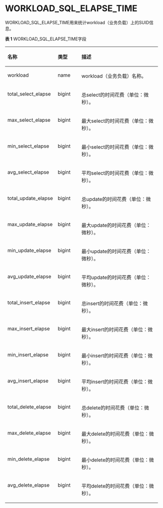 # WORKLOAD\_SQL\_ELAPSE\_TIME<a name="ZH-CN_TOPIC_0245374728"></a>

WORKLOAD\_SQL\_ELAPSE\_TIME用来统计workload（业务负载）上的SUID信息。

**表 1**  WORKLOAD\_SQL\_ELAPSE\_TIME字段

<a name="zh-cn_topic_0237122624_table12889928105915"></a>
<table><thead align="left"><tr id="zh-cn_topic_0237122624_row16113182916591"><th class="cellrowborder" valign="top" width="27%" id="mcps1.2.4.1.1"><p id="zh-cn_topic_0237122624_p131131229185913"><a name="zh-cn_topic_0237122624_p131131229185913"></a><a name="zh-cn_topic_0237122624_p131131229185913"></a><strong id="zh-cn_topic_0237122624_b1811319293597"><a name="zh-cn_topic_0237122624_b1811319293597"></a><a name="zh-cn_topic_0237122624_b1811319293597"></a>名称</strong></p>
</th>
<th class="cellrowborder" valign="top" width="16.16%" id="mcps1.2.4.1.2"><p id="zh-cn_topic_0237122624_p21139292596"><a name="zh-cn_topic_0237122624_p21139292596"></a><a name="zh-cn_topic_0237122624_p21139292596"></a><strong id="zh-cn_topic_0237122624_b111312916596"><a name="zh-cn_topic_0237122624_b111312916596"></a><a name="zh-cn_topic_0237122624_b111312916596"></a>类型</strong></p>
</th>
<th class="cellrowborder" valign="top" width="56.84%" id="mcps1.2.4.1.3"><p id="zh-cn_topic_0237122624_p1311362918594"><a name="zh-cn_topic_0237122624_p1311362918594"></a><a name="zh-cn_topic_0237122624_p1311362918594"></a><strong id="zh-cn_topic_0237122624_b91135296596"><a name="zh-cn_topic_0237122624_b91135296596"></a><a name="zh-cn_topic_0237122624_b91135296596"></a>描述</strong></p>
</th>
</tr>
</thead>
<tbody><tr id="zh-cn_topic_0237122624_row51144296593"><td class="cellrowborder" valign="top" width="27%" headers="mcps1.2.4.1.1 "><p id="zh-cn_topic_0237122624_p81141029185910"><a name="zh-cn_topic_0237122624_p81141029185910"></a><a name="zh-cn_topic_0237122624_p81141029185910"></a>workload</p>
</td>
<td class="cellrowborder" valign="top" width="16.16%" headers="mcps1.2.4.1.2 "><p id="zh-cn_topic_0237122624_p1111492916594"><a name="zh-cn_topic_0237122624_p1111492916594"></a><a name="zh-cn_topic_0237122624_p1111492916594"></a>name</p>
</td>
<td class="cellrowborder" valign="top" width="56.84%" headers="mcps1.2.4.1.3 "><p id="zh-cn_topic_0237122624_p11142298594"><a name="zh-cn_topic_0237122624_p11142298594"></a><a name="zh-cn_topic_0237122624_p11142298594"></a>workload（业务负载）名称。</p>
</td>
</tr>
<tr id="zh-cn_topic_0237122624_row5114162985917"><td class="cellrowborder" valign="top" width="27%" headers="mcps1.2.4.1.1 "><p id="zh-cn_topic_0237122624_p171148297590"><a name="zh-cn_topic_0237122624_p171148297590"></a><a name="zh-cn_topic_0237122624_p171148297590"></a>total_select_elapse</p>
</td>
<td class="cellrowborder" valign="top" width="16.16%" headers="mcps1.2.4.1.2 "><p id="zh-cn_topic_0237122624_p19114102913598"><a name="zh-cn_topic_0237122624_p19114102913598"></a><a name="zh-cn_topic_0237122624_p19114102913598"></a>bigint</p>
</td>
<td class="cellrowborder" valign="top" width="56.84%" headers="mcps1.2.4.1.3 "><p id="zh-cn_topic_0237122624_p10115929195910"><a name="zh-cn_topic_0237122624_p10115929195910"></a><a name="zh-cn_topic_0237122624_p10115929195910"></a>总select的时间花费（单位：微秒）。</p>
</td>
</tr>
<tr id="zh-cn_topic_0237122624_row1911510292599"><td class="cellrowborder" valign="top" width="27%" headers="mcps1.2.4.1.1 "><p id="zh-cn_topic_0237122624_p17115112935912"><a name="zh-cn_topic_0237122624_p17115112935912"></a><a name="zh-cn_topic_0237122624_p17115112935912"></a>max_select_elapse</p>
</td>
<td class="cellrowborder" valign="top" width="16.16%" headers="mcps1.2.4.1.2 "><p id="zh-cn_topic_0237122624_p91151329165917"><a name="zh-cn_topic_0237122624_p91151329165917"></a><a name="zh-cn_topic_0237122624_p91151329165917"></a>bigint</p>
</td>
<td class="cellrowborder" valign="top" width="56.84%" headers="mcps1.2.4.1.3 "><p id="zh-cn_topic_0237122624_p11115029105911"><a name="zh-cn_topic_0237122624_p11115029105911"></a><a name="zh-cn_topic_0237122624_p11115029105911"></a>最大select的时间花费（单位：微秒）。</p>
</td>
</tr>
<tr id="zh-cn_topic_0237122624_row14115122975915"><td class="cellrowborder" valign="top" width="27%" headers="mcps1.2.4.1.1 "><p id="zh-cn_topic_0237122624_p411562911592"><a name="zh-cn_topic_0237122624_p411562911592"></a><a name="zh-cn_topic_0237122624_p411562911592"></a>min_select_elapse</p>
</td>
<td class="cellrowborder" valign="top" width="16.16%" headers="mcps1.2.4.1.2 "><p id="zh-cn_topic_0237122624_p71151129175913"><a name="zh-cn_topic_0237122624_p71151129175913"></a><a name="zh-cn_topic_0237122624_p71151129175913"></a>bigint</p>
</td>
<td class="cellrowborder" valign="top" width="56.84%" headers="mcps1.2.4.1.3 "><p id="zh-cn_topic_0237122624_p6115122913590"><a name="zh-cn_topic_0237122624_p6115122913590"></a><a name="zh-cn_topic_0237122624_p6115122913590"></a>最小select的时间花费（单位：微秒）。</p>
</td>
</tr>
<tr id="zh-cn_topic_0237122624_row711519298595"><td class="cellrowborder" valign="top" width="27%" headers="mcps1.2.4.1.1 "><p id="zh-cn_topic_0237122624_p611582945917"><a name="zh-cn_topic_0237122624_p611582945917"></a><a name="zh-cn_topic_0237122624_p611582945917"></a>avg_select_elapse</p>
</td>
<td class="cellrowborder" valign="top" width="16.16%" headers="mcps1.2.4.1.2 "><p id="zh-cn_topic_0237122624_p11115102918598"><a name="zh-cn_topic_0237122624_p11115102918598"></a><a name="zh-cn_topic_0237122624_p11115102918598"></a>bigint</p>
</td>
<td class="cellrowborder" valign="top" width="56.84%" headers="mcps1.2.4.1.3 "><p id="zh-cn_topic_0237122624_p121161529155913"><a name="zh-cn_topic_0237122624_p121161529155913"></a><a name="zh-cn_topic_0237122624_p121161529155913"></a>平均select的时间花费（单位：微秒）。</p>
</td>
</tr>
<tr id="zh-cn_topic_0237122624_row5116102915919"><td class="cellrowborder" valign="top" width="27%" headers="mcps1.2.4.1.1 "><p id="zh-cn_topic_0237122624_p121165297593"><a name="zh-cn_topic_0237122624_p121165297593"></a><a name="zh-cn_topic_0237122624_p121165297593"></a>total_update_elapse</p>
</td>
<td class="cellrowborder" valign="top" width="16.16%" headers="mcps1.2.4.1.2 "><p id="zh-cn_topic_0237122624_p1611662925916"><a name="zh-cn_topic_0237122624_p1611662925916"></a><a name="zh-cn_topic_0237122624_p1611662925916"></a>bigint</p>
</td>
<td class="cellrowborder" valign="top" width="56.84%" headers="mcps1.2.4.1.3 "><p id="zh-cn_topic_0237122624_p611610291593"><a name="zh-cn_topic_0237122624_p611610291593"></a><a name="zh-cn_topic_0237122624_p611610291593"></a>总update的时间花费（单位：微秒）。</p>
</td>
</tr>
<tr id="zh-cn_topic_0237122624_row1011620297596"><td class="cellrowborder" valign="top" width="27%" headers="mcps1.2.4.1.1 "><p id="zh-cn_topic_0237122624_p2116172917593"><a name="zh-cn_topic_0237122624_p2116172917593"></a><a name="zh-cn_topic_0237122624_p2116172917593"></a>max_update_elapse</p>
</td>
<td class="cellrowborder" valign="top" width="16.16%" headers="mcps1.2.4.1.2 "><p id="zh-cn_topic_0237122624_p211732995913"><a name="zh-cn_topic_0237122624_p211732995913"></a><a name="zh-cn_topic_0237122624_p211732995913"></a>bigint</p>
</td>
<td class="cellrowborder" valign="top" width="56.84%" headers="mcps1.2.4.1.3 "><p id="zh-cn_topic_0237122624_p12117229135913"><a name="zh-cn_topic_0237122624_p12117229135913"></a><a name="zh-cn_topic_0237122624_p12117229135913"></a>最大update的时间花费（单位：微秒）。</p>
</td>
</tr>
<tr id="zh-cn_topic_0237122624_row151171293592"><td class="cellrowborder" valign="top" width="27%" headers="mcps1.2.4.1.1 "><p id="zh-cn_topic_0237122624_p211732915919"><a name="zh-cn_topic_0237122624_p211732915919"></a><a name="zh-cn_topic_0237122624_p211732915919"></a>min_update_elapse</p>
</td>
<td class="cellrowborder" valign="top" width="16.16%" headers="mcps1.2.4.1.2 "><p id="zh-cn_topic_0237122624_p141171129105919"><a name="zh-cn_topic_0237122624_p141171129105919"></a><a name="zh-cn_topic_0237122624_p141171129105919"></a>bigint</p>
</td>
<td class="cellrowborder" valign="top" width="56.84%" headers="mcps1.2.4.1.3 "><p id="zh-cn_topic_0237122624_p141171829165917"><a name="zh-cn_topic_0237122624_p141171829165917"></a><a name="zh-cn_topic_0237122624_p141171829165917"></a>最小update的时间花费（单位：微秒）。</p>
</td>
</tr>
<tr id="zh-cn_topic_0237122624_row8117152912594"><td class="cellrowborder" valign="top" width="27%" headers="mcps1.2.4.1.1 "><p id="zh-cn_topic_0237122624_p8117172985915"><a name="zh-cn_topic_0237122624_p8117172985915"></a><a name="zh-cn_topic_0237122624_p8117172985915"></a>avg_update_elapse</p>
</td>
<td class="cellrowborder" valign="top" width="16.16%" headers="mcps1.2.4.1.2 "><p id="zh-cn_topic_0237122624_p5117132911597"><a name="zh-cn_topic_0237122624_p5117132911597"></a><a name="zh-cn_topic_0237122624_p5117132911597"></a>bigint</p>
</td>
<td class="cellrowborder" valign="top" width="56.84%" headers="mcps1.2.4.1.3 "><p id="zh-cn_topic_0237122624_p1111772911592"><a name="zh-cn_topic_0237122624_p1111772911592"></a><a name="zh-cn_topic_0237122624_p1111772911592"></a>平均update的时间花费（单位：微秒）。</p>
</td>
</tr>
<tr id="zh-cn_topic_0237122624_row1117192965917"><td class="cellrowborder" valign="top" width="27%" headers="mcps1.2.4.1.1 "><p id="zh-cn_topic_0237122624_p211822955910"><a name="zh-cn_topic_0237122624_p211822955910"></a><a name="zh-cn_topic_0237122624_p211822955910"></a>total_insert_elapse</p>
</td>
<td class="cellrowborder" valign="top" width="16.16%" headers="mcps1.2.4.1.2 "><p id="zh-cn_topic_0237122624_p1111817293595"><a name="zh-cn_topic_0237122624_p1111817293595"></a><a name="zh-cn_topic_0237122624_p1111817293595"></a>bigint</p>
</td>
<td class="cellrowborder" valign="top" width="56.84%" headers="mcps1.2.4.1.3 "><p id="zh-cn_topic_0237122624_p511882995916"><a name="zh-cn_topic_0237122624_p511882995916"></a><a name="zh-cn_topic_0237122624_p511882995916"></a>总insert的时间花费（单位：微秒）。</p>
</td>
</tr>
<tr id="zh-cn_topic_0237122624_row11118192919599"><td class="cellrowborder" valign="top" width="27%" headers="mcps1.2.4.1.1 "><p id="zh-cn_topic_0237122624_p10118142965919"><a name="zh-cn_topic_0237122624_p10118142965919"></a><a name="zh-cn_topic_0237122624_p10118142965919"></a>max_insert_elapse</p>
</td>
<td class="cellrowborder" valign="top" width="16.16%" headers="mcps1.2.4.1.2 "><p id="zh-cn_topic_0237122624_p15118192955912"><a name="zh-cn_topic_0237122624_p15118192955912"></a><a name="zh-cn_topic_0237122624_p15118192955912"></a>bigint</p>
</td>
<td class="cellrowborder" valign="top" width="56.84%" headers="mcps1.2.4.1.3 "><p id="zh-cn_topic_0237122624_p12118192911591"><a name="zh-cn_topic_0237122624_p12118192911591"></a><a name="zh-cn_topic_0237122624_p12118192911591"></a>最大insert的时间花费（单位：微秒）。</p>
</td>
</tr>
<tr id="zh-cn_topic_0237122624_row811852913597"><td class="cellrowborder" valign="top" width="27%" headers="mcps1.2.4.1.1 "><p id="zh-cn_topic_0237122624_p1711852914592"><a name="zh-cn_topic_0237122624_p1711852914592"></a><a name="zh-cn_topic_0237122624_p1711852914592"></a>min_insert_elapse</p>
</td>
<td class="cellrowborder" valign="top" width="16.16%" headers="mcps1.2.4.1.2 "><p id="zh-cn_topic_0237122624_p21181929175913"><a name="zh-cn_topic_0237122624_p21181929175913"></a><a name="zh-cn_topic_0237122624_p21181929175913"></a>bigint</p>
</td>
<td class="cellrowborder" valign="top" width="56.84%" headers="mcps1.2.4.1.3 "><p id="zh-cn_topic_0237122624_p131191929205916"><a name="zh-cn_topic_0237122624_p131191929205916"></a><a name="zh-cn_topic_0237122624_p131191929205916"></a>最小insert的时间花费（单位：微秒）。</p>
</td>
</tr>
<tr id="zh-cn_topic_0237122624_row111191429165919"><td class="cellrowborder" valign="top" width="27%" headers="mcps1.2.4.1.1 "><p id="zh-cn_topic_0237122624_p711972975912"><a name="zh-cn_topic_0237122624_p711972975912"></a><a name="zh-cn_topic_0237122624_p711972975912"></a>avg_insert_elapse</p>
</td>
<td class="cellrowborder" valign="top" width="16.16%" headers="mcps1.2.4.1.2 "><p id="zh-cn_topic_0237122624_p151191929115916"><a name="zh-cn_topic_0237122624_p151191929115916"></a><a name="zh-cn_topic_0237122624_p151191929115916"></a>bigint</p>
</td>
<td class="cellrowborder" valign="top" width="56.84%" headers="mcps1.2.4.1.3 "><p id="zh-cn_topic_0237122624_p15119122915913"><a name="zh-cn_topic_0237122624_p15119122915913"></a><a name="zh-cn_topic_0237122624_p15119122915913"></a>平均insert的时间花费（单位：微秒）。</p>
</td>
</tr>
<tr id="zh-cn_topic_0237122624_row5119129115914"><td class="cellrowborder" valign="top" width="27%" headers="mcps1.2.4.1.1 "><p id="zh-cn_topic_0237122624_p51192029135912"><a name="zh-cn_topic_0237122624_p51192029135912"></a><a name="zh-cn_topic_0237122624_p51192029135912"></a>total_delete_elapse</p>
</td>
<td class="cellrowborder" valign="top" width="16.16%" headers="mcps1.2.4.1.2 "><p id="zh-cn_topic_0237122624_p15119729125912"><a name="zh-cn_topic_0237122624_p15119729125912"></a><a name="zh-cn_topic_0237122624_p15119729125912"></a>bigint</p>
</td>
<td class="cellrowborder" valign="top" width="56.84%" headers="mcps1.2.4.1.3 "><p id="zh-cn_topic_0237122624_p121191729125914"><a name="zh-cn_topic_0237122624_p121191729125914"></a><a name="zh-cn_topic_0237122624_p121191729125914"></a>总delete的时间花费（单位：微秒）。</p>
</td>
</tr>
<tr id="zh-cn_topic_0237122624_row311992911599"><td class="cellrowborder" valign="top" width="27%" headers="mcps1.2.4.1.1 "><p id="zh-cn_topic_0237122624_p181191229135915"><a name="zh-cn_topic_0237122624_p181191229135915"></a><a name="zh-cn_topic_0237122624_p181191229135915"></a>max_delete_elapse</p>
</td>
<td class="cellrowborder" valign="top" width="16.16%" headers="mcps1.2.4.1.2 "><p id="zh-cn_topic_0237122624_p161201029165910"><a name="zh-cn_topic_0237122624_p161201029165910"></a><a name="zh-cn_topic_0237122624_p161201029165910"></a>bigint</p>
</td>
<td class="cellrowborder" valign="top" width="56.84%" headers="mcps1.2.4.1.3 "><p id="zh-cn_topic_0237122624_p912032917591"><a name="zh-cn_topic_0237122624_p912032917591"></a><a name="zh-cn_topic_0237122624_p912032917591"></a>最大delete的时间花费（单位：微秒）。</p>
</td>
</tr>
<tr id="zh-cn_topic_0237122624_row111200294595"><td class="cellrowborder" valign="top" width="27%" headers="mcps1.2.4.1.1 "><p id="zh-cn_topic_0237122624_p81207297593"><a name="zh-cn_topic_0237122624_p81207297593"></a><a name="zh-cn_topic_0237122624_p81207297593"></a>min_delete_elapse</p>
</td>
<td class="cellrowborder" valign="top" width="16.16%" headers="mcps1.2.4.1.2 "><p id="zh-cn_topic_0237122624_p12120142945914"><a name="zh-cn_topic_0237122624_p12120142945914"></a><a name="zh-cn_topic_0237122624_p12120142945914"></a>bigint</p>
</td>
<td class="cellrowborder" valign="top" width="56.84%" headers="mcps1.2.4.1.3 "><p id="zh-cn_topic_0237122624_p1012042915915"><a name="zh-cn_topic_0237122624_p1012042915915"></a><a name="zh-cn_topic_0237122624_p1012042915915"></a>最小delete的时间花费（单位：微秒）。</p>
</td>
</tr>
<tr id="zh-cn_topic_0237122624_row4120529155914"><td class="cellrowborder" valign="top" width="27%" headers="mcps1.2.4.1.1 "><p id="zh-cn_topic_0237122624_p612062925912"><a name="zh-cn_topic_0237122624_p612062925912"></a><a name="zh-cn_topic_0237122624_p612062925912"></a>avg_delete_elapse</p>
</td>
<td class="cellrowborder" valign="top" width="16.16%" headers="mcps1.2.4.1.2 "><p id="zh-cn_topic_0237122624_p2120142914591"><a name="zh-cn_topic_0237122624_p2120142914591"></a><a name="zh-cn_topic_0237122624_p2120142914591"></a>bigint</p>
</td>
<td class="cellrowborder" valign="top" width="56.84%" headers="mcps1.2.4.1.3 "><p id="zh-cn_topic_0237122624_p1812082925920"><a name="zh-cn_topic_0237122624_p1812082925920"></a><a name="zh-cn_topic_0237122624_p1812082925920"></a>平均delete的时间花费（单位：微秒）。</p>
</td>
</tr>
</tbody>
</table>

